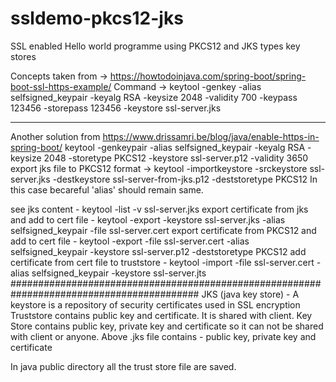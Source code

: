 # ssldemo-pkcs12-jks
SSL enabled Hello world programme using PKCS12 and JKS types key stores

Concepts taken from -> https://howtodoinjava.com/spring-boot/spring-boot-ssl-https-example/
Command -> keytool -genkey -alias selfsigned_keypair -keyalg RSA -keysize 2048 -validity 700 -keypass 123456 -storepass 123456 -keystore ssl-server.jks

------------------------------------------------------------------------------
Another solution from https://www.drissamri.be/blog/java/enable-https-in-spring-boot/
keytool -genkeypair -alias selfsigned_keypair -keyalg RSA -keysize 2048 -storetype PKCS12 -keystore ssl-server.p12 -validity 3650
export jks file to PKCS12  format -> keytool -importkeystore -srckeystore ssl-server.jks -destkeystore ssl-server-from-jks.p12 -deststoretype PKCS12
In this case becareful 'alias' should remain same.

see jks content - keytool -list -v ssl-server.jks
export certificate from jks and add to cert file - keytool -export -keystore ssl-server.jks -alias selfsigned_keypair -file ssl-server.cert
export certificate from PKCS12 and add to cert file - keytool -export -file ssl-server.cert -alias selfsigned_keypair -keystore ssl-server.p12 -deststoretype PKCS12
add certificate from cert file to truststore - keytool -import -file ssl-server.cert -alias selfsigned_keypair -keystore ssl-server.jts
##########################################################################################
JKS (java key store) - A keystore is a repository of security certificates used in SSL encryption
Truststore contains public key and certificate. It is shared with client. Key Store contains public key, private key and certificate so it can not be shared with client or anyone. 
Above .jks file contains - public key, private key and certificate


In java public directory all the trust store file are saved.